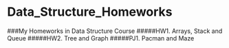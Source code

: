 # Data_Structure_Homeworks
###My Homeworks in Data Structure Course
#####HW1. Arrays, Stack and Queue
#####HW2. Tree and Graph
#####PJ1. Pacman and Maze
